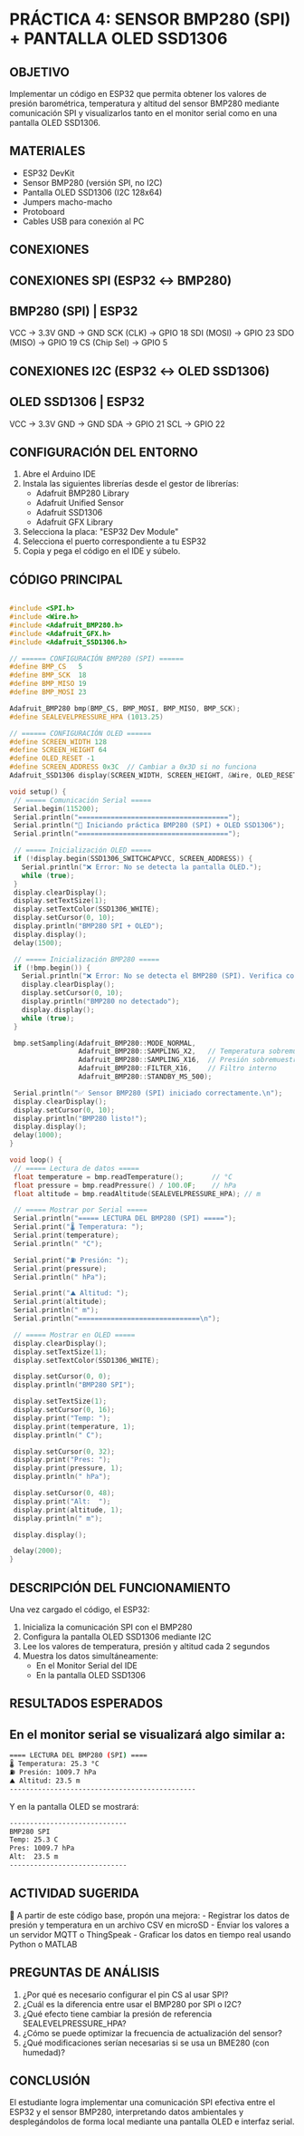  
 # PRÁCTICA 4: SENSOR BMP280 (SPI) + PANTALLA OLED SSD1306 


 ## OBJETIVO ## 
 Implementar un código en ESP32 que permita obtener los valores de 
 presión barométrica, temperatura y altitud del sensor BMP280 mediante 
 comunicación SPI y visualizarlos tanto en el monitor serial como en 
 una pantalla OLED SSD1306. 

 ## MATERIALES ## 
 -  ESP32 DevKit 
 -  Sensor BMP280 (versión SPI, no I2C) 
 -  Pantalla OLED SSD1306 (I2C 128x64) 
 -  Jumpers macho-macho 
 -  Protoboard 
 -  Cables USB para conexión al PC 

 ## CONEXIONES ## 
  CONEXIONES SPI (ESP32 ↔ BMP280) 
 ---------------------------------- 
   BMP280 (SPI)   |   ESP32 
   ----------------------------- 
   VCC            →   3.3V 
   GND            →   GND 
   SCK (CLK)      →   GPIO 18 
   SDI (MOSI)     →   GPIO 23 
   SDO (MISO)     →   GPIO 19 
   CS (Chip Sel)  →   GPIO 5 

   CONEXIONES I2C (ESP32 ↔ OLED SSD1306) 
 ---------------------------------- 
   OLED SSD1306   |   ESP32 
   ----------------------------- 
   VCC            →   3.3V 
   GND            →   GND 
   SDA            →   GPIO 21 
   SCL            →   GPIO 22 

 ## CONFIGURACIÓN DEL ENTORNO ## 
 1.  Abre el Arduino IDE 
 2. Instala las siguientes librerías desde el gestor de librerías: 
     - Adafruit BMP280 Library 
     - Adafruit Unified Sensor 
     - Adafruit SSD1306 
     - Adafruit GFX Library 
 3. Selecciona la placa: "ESP32 Dev Module" 
 4.  Selecciona el puerto correspondiente a tu ESP32 
 5.  Copia y pega el código en el IDE y súbelo. 

 ## CÓDIGO PRINCIPAL ## 
 ```cpp

#include <SPI.h>
#include <Wire.h>
#include <Adafruit_BMP280.h>
#include <Adafruit_GFX.h>
#include <Adafruit_SSD1306.h>

// ====== CONFIGURACIÓN BMP280 (SPI) ======
#define BMP_CS   5
#define BMP_SCK  18
#define BMP_MISO 19
#define BMP_MOSI 23

Adafruit_BMP280 bmp(BMP_CS, BMP_MOSI, BMP_MISO, BMP_SCK);
#define SEALEVELPRESSURE_HPA (1013.25)

// ====== CONFIGURACIÓN OLED ======
#define SCREEN_WIDTH 128
#define SCREEN_HEIGHT 64
#define OLED_RESET -1
#define SCREEN_ADDRESS 0x3C  // Cambiar a 0x3D si no funciona
Adafruit_SSD1306 display(SCREEN_WIDTH, SCREEN_HEIGHT, &Wire, OLED_RESET);

void setup() {
  // ===== Comunicación Serial =====
  Serial.begin(115200);
  Serial.println("=====================================");
  Serial.println("🔧 Iniciando práctica BMP280 (SPI) + OLED SSD1306");
  Serial.println("=====================================");

  // ===== Inicialización OLED =====
  if (!display.begin(SSD1306_SWITCHCAPVCC, SCREEN_ADDRESS)) {
    Serial.println("❌ Error: No se detecta la pantalla OLED.");
    while (true);
  }
  display.clearDisplay();
  display.setTextSize(1);
  display.setTextColor(SSD1306_WHITE);
  display.setCursor(0, 10);
  display.println("BMP280 SPI + OLED");
  display.display();
  delay(1500);

  // ===== Inicialización BMP280 =====
  if (!bmp.begin()) {
    Serial.println("❌ Error: No se detecta el BMP280 (SPI). Verifica conexiones.");
    display.clearDisplay();
    display.setCursor(0, 10);
    display.println("BMP280 no detectado");
    display.display();
    while (true);
  }

  bmp.setSampling(Adafruit_BMP280::MODE_NORMAL,
                  Adafruit_BMP280::SAMPLING_X2,   // Temperatura sobremuestreo x2
                  Adafruit_BMP280::SAMPLING_X16,  // Presión sobremuestreo x16
                  Adafruit_BMP280::FILTER_X16,    // Filtro interno
                  Adafruit_BMP280::STANDBY_MS_500);

  Serial.println("✅ Sensor BMP280 (SPI) iniciado correctamente.\n");
  display.clearDisplay();
  display.setCursor(0, 10);
  display.println("BMP280 listo!");
  display.display();
  delay(1000);
}

void loop() {
  // ===== Lectura de datos =====
  float temperature = bmp.readTemperature();       // °C
  float pressure = bmp.readPressure() / 100.0F;    // hPa
  float altitude = bmp.readAltitude(SEALEVELPRESSURE_HPA); // m

  // ===== Mostrar por Serial =====
  Serial.println("===== LECTURA DEL BMP280 (SPI) =====");
  Serial.print("🌡️ Temperatura: ");
  Serial.print(temperature);
  Serial.println(" °C");

  Serial.print("⛽ Presión: ");
  Serial.print(pressure);
  Serial.println(" hPa");

  Serial.print("⛰️ Altitud: ");
  Serial.print(altitude);
  Serial.println(" m");
  Serial.println("==============================\n");

  // ===== Mostrar en OLED =====
  display.clearDisplay();
  display.setTextSize(1);
  display.setTextColor(SSD1306_WHITE);

  display.setCursor(0, 0);
  display.println("BMP280 SPI");

  display.setTextSize(1);
  display.setCursor(0, 16);
  display.print("Temp: ");
  display.print(temperature, 1);
  display.println(" C");

  display.setCursor(0, 32);
  display.print("Pres: ");
  display.print(pressure, 1);
  display.println(" hPa");

  display.setCursor(0, 48);
  display.print("Alt:  ");
  display.print(altitude, 1);
  display.println(" m");

  display.display();

  delay(2000);
}

 ```

 ## DESCRIPCIÓN DEL FUNCIONAMIENTO ## 
 Una vez cargado el código, el ESP32: 
 1.  Inicializa la comunicación SPI con el BMP280 
 2.  Configura la pantalla OLED SSD1306 mediante I2C 
 3.  Lee los valores de temperatura, presión y altitud cada 2 segundos 
 4.  Muestra los datos simultáneamente: 
     - En el Monitor Serial del IDE 
     - En la pantalla OLED SSD1306 

 ## RESULTADOS ESPERADOS ## 
 En el monitor serial se visualizará algo similar a: 
 ---------------------------------------------- 
  ```BASH
 ==== LECTURA DEL BMP280 (SPI) ==== 
 🌡️ Temperatura: 25.3 °C 
 ⛽ Presión: 1009.7 hPa 
 ⛰️ Altitud: 23.5 m 
 ---------------------------------------------- 
  ```

 Y en la pantalla OLED se mostrará: 
  ```bash
  ----------------------------- 
  BMP280 SPI 
  Temp: 25.3 C 
  Pres: 1009.7 hPa 
  Alt:  23.5 m 
  ----------------------------- 
   ```

 ## ACTIVIDAD SUGERIDA ## 
 📍 A partir de este código base, propón una mejora: 
     - Registrar los datos de presión y temperatura en un archivo CSV en microSD 
     - Enviar los valores a un servidor MQTT o ThingSpeak 
     - Graficar los datos en tiempo real usando Python o MATLAB 

 ## PREGUNTAS DE ANÁLISIS ## 
 1. ¿Por qué es necesario configurar el pin CS al usar SPI? 
 2. ¿Cuál es la diferencia entre usar el BMP280 por SPI o I2C? 
 3. ¿Qué efecto tiene cambiar la presión de referencia SEALEVELPRESSURE_HPA? 
 4.  ¿Cómo se puede optimizar la frecuencia de actualización del sensor? 
 5. ¿Qué modificaciones serían necesarias si se usa un BME280 (con humedad)? 

 ## CONCLUSIÓN ## 
 El estudiante logra implementar una comunicación SPI efectiva entre el 
 ESP32 y el sensor BMP280, interpretando datos ambientales y desplegándolos 
 de forma local mediante una pantalla OLED e interfaz serial. 
